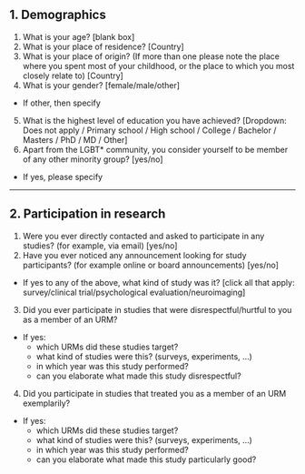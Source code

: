 ## 1. Demographics

1. What is your age? [blank box]
2. What is your place of residence? [Country] 
3. What is your place of origin? (If more than one please note the place where you spent most of your childhood, or the place to which you most closely relate to) [Country] 
4. What is your gender? [female/male/other]
* If other, then specify
5. What is the highest level of education you have achieved? [Dropdown: Does not apply / Primary school / High school / College / Bachelor / Masters / PhD / MD / Other]
6. Apart from the LGBT* community, you consider yourself to be member of any other minority group? [yes/no]
  * If yes, please specify

*****
## 2. Participation in research

1. Were you ever directly contacted and asked to participate in any studies? (for example, via email) [yes/no]
2. Have you ever noticed any announcement looking for study participants? (for example online or board announcements) [yes/no]
* If yes to any of the above, what kind of study was it? [click all that apply: survey/clinical trial/psychological evaluation/neuroimaging]
3. Did you ever participate in studies that were disrespectful/hurtful to you as a member of an URM?
  * If yes:
    * which URMs did these studies target?
    * what kind of studies were this? (surveys, experiments, …)
    * in which year was this study performed?
    * can you elaborate what made this study disrespectful?
4. Did you participate in studies that treated you as a member of an URM exemplarily?
  * If yes:
    * which URMs did these studies target?
    * what kind of studies were this? (surveys, experiments, …)
    * in which year was this study performed?
    * can you elaborate what made this study particularly good?
    
    



